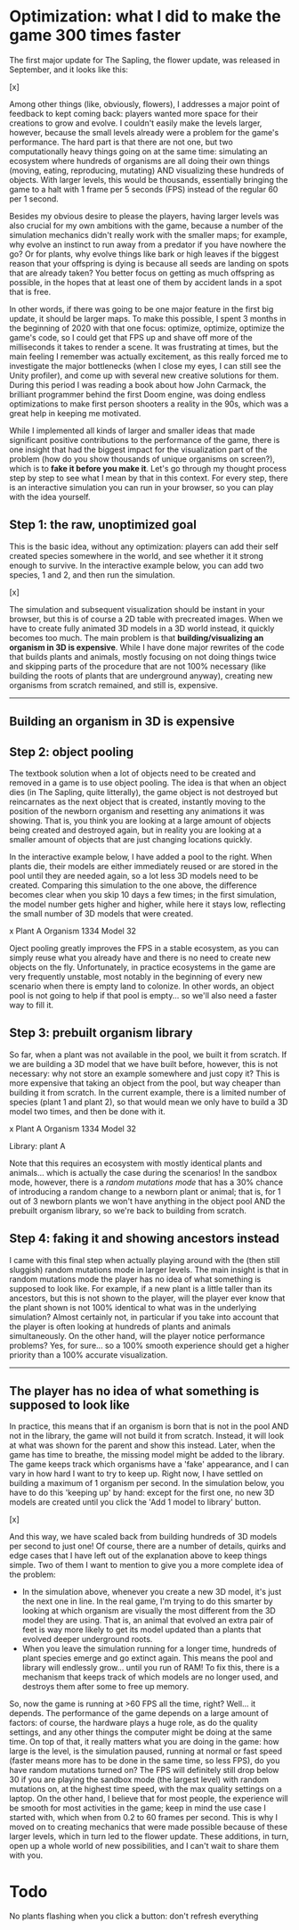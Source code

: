 Optimization: what I did to make the game 300 times faster
===========================================================

The first major update for The Sapling, the flower update, was released in September, and it looks like this:

[x]

Among other things (like, obviously, flowers), I addresses a major point of feedback to kept coming back: players wanted more space for their creations to grow and evolve. I couldn't easily make the levels larger, however, because the small levels already were a problem for the game's performance. The hard part is that there are not one, but two computationally heavy things going on at the same time: simulating an ecosystem where hundreds of organisms are all doing their own things (moving, eating, reproducing, mutating) AND visualizing these hundreds of objects. With larger levels, this would be thousands, essentially bringing the game to a halt with 1 frame per 5 seconds (FPS) instead of the regular 60 per 1 second. 

Besides my obvious desire to please the players, having larger levels was also crucial for my own ambitions with the game, because a number of the simulation mechanics didn't really work with the smaller maps; for example, why evolve an instinct to run away from a predator if you have nowhere the go? Or for plants, why evolve things like bark or high leaves if the biggest reason that your offspring is dying is because all seeds are landing on spots that are already taken? You better focus on getting as much offspring as possible, in the hopes that at least one of them by accident lands in a spot that is free.

In other words, if there was going to be one major feature in the first big update, it should be larger maps. To make this possible, I spent 3 months in the beginning of 2020 with that one focus: optimize, optimize, optimize the game's code, so I could get that FPS up and shave off more of the milliseconds it takes to render a scene. It was frustrating at times, but the main feeling I remember was actually excitement, as this really forced me to investigate the major bottlenecks (when I close my eyes, I can still see the Unity profiler), and come up with several new creative solutions for them. During this period I was reading a book about how John Carmack, the brilliant programmer behind the first Doom engine, was doing endless optimizations to make first person shooters a reality in the 90s, which was a great help in keeping me motivated.

While I implemented all kinds of larger and smaller ideas that made significant positive contributions to the performance of the game, there is one insight that had the biggest impact for the visualization part of the problem (how do you show thousands of unique organisms on screen?), which is to **fake it before you make it**. Let's go through my thought process step by step to see what I mean by that in this context. For every step, there is an interactive simulation you can run in your browser, so you can play with the idea yourself.

Step 1: the raw, unoptimized goal
----------------------------------

This is the basic idea, without any optimization: players can add their self created species somewhere in the world, and see whether it it strong enough to survive. In the interactive example below, you can add two species, 1 and 2, and then run the simulation. 

[x]

The simulation and subsequent visualization should be instant in your browser, but this is of course a 2D table with precreated images. When we have to create fully animated 3D models in a 3D world instead, it quickly becomes too much. The main problem is that **building/visualizing an organism in 3D is expensive**. While I have done major rewrites of the code that builds plants and animals, mostly focusing on not doing things twice and skipping parts of the procedure that are not 100% necessary (like building the roots of plants that are underground anyway), creating new organisms from scratch remained, and still is, expensive.

---
Building an organism in 3D is expensive
---

Step 2: object pooling
----------------------

The textbook solution when a lot of objects need to be created and removed in a game is to use object pooling. The idea is that when an object dies (in The Sapling, quite litterally), the game object is not destroyed but reincarnates as the next object that is created, instantly moving to the position of the newborn organism and resetting any animations it was showing. That is, you think you are looking at a large amount of objects being created and destroyed again, but in reality you are looking at a smaller amount of objects that are just changing locations quickly.

In the interactive example below, I have added a pool to the right. When plants die, their models are either immediately reused or are stored in the pool until they are needed again, so a lot less 3D models need to be created. Comparing this simulation to the one above, the difference becomes clear when you skip 10 days a few times; in the first simulation, the model number gets higher and higher, while here it stays low, reflecting the small number of 3D models that were created.

x 
Plant A
Organism 1334
Model 32

Oject pooling greatly improves the FPS in a stable ecosystem, as you can simply reuse what you already have and there is no need to create new objects on the fly. Unfortunately, in practice ecosystems in the game are very frequently unstable, most notably in the beginning of every new scenario when there is empty land to colonize. In other words, an object pool is not going to help if that pool is empty... so we'll also need a faster way to fill it.

Step 3: prebuilt organism library
---------------------------------

So far, when a plant was not available in the pool, we built it from scratch. If we are building a 3D model that we have built before, however, this is not necessary: why not store an example somewhere and just copy it? This is more expensive that taking an object from the pool, but way cheaper than building it from scratch. In the current example, there is a limited number of species (plant 1 and plant 2), so that would mean we only have to build a 3D model two times, and then be done with it.

x 
Plant A
Organism 1334
Model 32

Library: plant A

Note that this requires an ecosystem with mostly identical plants and animals... which is actually the case during the scenarios! In the sandbox mode, however, there is a *random mutations mode* that has a 30% chance of introducing a random change to a newborn plant or animal; that is, for 1 out of 3 newborn plants we won't have anything in the object pool AND the prebuilt organism library, so we're back to building from scratch.

Step 4: faking it and showing ancestors instead
-----------------------------------------------

I came with this final step when actually playing around with the (then still sluggish) random mutations mode in larger levels. The main insight is that in random mutations mode the player has no idea of what something is supposed to look like. For example, if a new plant is a little taller than its ancestors, but this is not shown to the player, will the player ever know that the plant shown is not 100% identical to what was in the underlying simulation? Almost certainly not, in particular if you take into account that the player is often looking at hundreds of plants and animals simultaneously. On the other hand, will the player notice performance problems? Yes, for sure... so a 100% smooth experience should get a higher priority than a 100% accurate visualization.

---
The player has no idea of what something is supposed to look like
---

In practice, this means that if an organism is born that is not in the pool AND not in the library, the game will not build it from scratch. Instead, it will look at what was shown for the parent and show this instead. Later, when the game has time to breathe, the missing model might be added to the library. The game keeps track which organisms have a 'fake' appearance, and I can vary in how hard I want to try to keep up. Right now, I have settled on building a maximum of 1 organism per second. In the simulation below, you have to do this 'keeping up' by hand: except for the first one, no new 3D models are created until you click the 'Add 1 model to library' button.

[x]

And this way, we have scaled back from building hundreds of 3D models per second to just one! Of course, there are a number of details, quirks and edge cases that I have left out of the explanation above to keep things simple. Two of them I want to mention to give you a more complete idea of the problem:

* In the simulation above, whenever you create a new 3D model, it's just the next one in line. In the real game, I'm trying to do this smarter by looking at which organism are visually the most different from the 3D model they are using. That is, an animal that evolved an extra pair of feet is way more likely to get its model updated than a plants that evolved deeper underground roots.
* When you leave the simulation running for a longer time, hundreds of plant species emerge and go extinct again. This means the pool and library will endlessly grow... until you run of RAM! To fix this, there is a mechanism that keeps track of which models are no longer used, and destroys them after some to free up memory.

So, now the game is running at >60 FPS all the time, right? Well... it depends. The performance of the game depends on a large amount of factors: of course, the hardware plays a huge role, as do the quality settings, and any other things the computer might be doing at the same time. On top of that, it really matters what you are doing in the game: how large is the level, is the simulation paused, running at normal or fast speed (faster means more has to be done in the same time, so less FPS), do you have random mutations turned on? The FPS will definitely still drop below 30 if you are playing the sandbox mode (the largest level) with random mutations on, at the highest time speed, with the max quality settings on a laptop. On the other hand, I believe that for most people, the experience will be smooth for most activities in the game; keep in mind the use case I started with, which when from 0.2 to 60 frames per second. This is why I moved on to creating mechanics that were made possible because of these larger levels, which in turn led to the flower update. These additions, in turn, open up a whole world of new possibilities, and I can't wait to share them with you.

Todo
====
No plants flashing when you click a button: don't refresh everything
